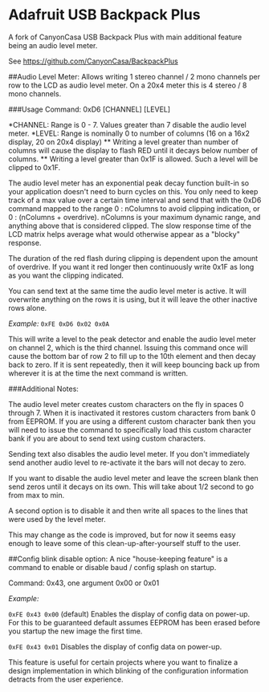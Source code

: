 # Adafruit USB Backpack Plus
A fork of CanyonCasa USB Backpack Plus with main additional feature being an audio level meter.

See https://github.com/CanyonCasa/BackpackPlus

##Audio Level Meter:
Allows writing 1 stereo channel / 2 mono channels per row to the LCD as audio level meter.
On a 20x4 meter this is 4 stereo / 8 mono channels.

###Usage
Command: 0xD6 [CHANNEL] [LEVEL]

*CHANNEL: Range is 0 - 7. Values greater than 7 disable the audio level meter.
*LEVEL:   Range is nominally 0 to number of columns (16 on a 16x2 display, 20 on 20x4 display)
** Writing a level greater than number of columns will cause the display to flash RED until it decays below number of columns.
** Writing a level greater than 0x1F is allowed.  Such a level will be clipped to 0x1F.

The audio level meter has an exponential peak decay function built-in so your application
doesn't need to burn cycles on this.  You only need to keep track of a max value over a
certain time interval and send that with the 0xD6 command mapped to the range 0 : nColumns
to avoid clipping indication, or 0 : (nColumns + overdrive).  nColumns is your maximum
dynamic range, and anything above that is considered clipped. The slow response time of the
LCD matrix helps average what would otherwise appear as a "blocky" response.

The duration of the red flash during clipping is dependent upon the amount of overdrive.  If you want
it red longer then continuously write 0x1F as long as you want the clipping indicated.

You can send text at the same time the audio level meter is active.  It will overwrite anything on the rows it is using, but it will leave the other inactive rows alone.

*Example:*
```0xFE 0xD6 0x02 0x0A```  

This will write a level to the peak detector and enable the audio level meter on channel 2, which is the third channel.  Issuing this command once will cause the bottom bar of row 2 to fill up to the 10th element and then decay back to zero.  If it is sent repeatedly, then it will keep bouncing back up from wherever it is at the time the next command is written.

###Additional Notes:

The audio level meter creates custom characters on the fly in spaces 0 through 7.  When it is inactivated it restores custom characters from bank 0 from EEPROM.  If you are using a different custom character bank then you will need to issue the command to specifically load this custom character bank if you are about to send text using custom characters.

Sending text also disables the audio level meter.  If you don't immediately send another audio level to re-activate it the bars will not decay to zero.

If you want to disable the audio level meter and leave the screen blank then send zeros until it decays on its own.  This will take about 1/2 second to go from max to min.

A second option is to disable it and then write all spaces to the lines that were used by the level meter.

This may change as the code is improved, but for now it seems easy enough to leave some of this clean-up-after-yourself stuff to the user.

##Config blink disable option:
A nice "house-keeping feature" is a command to enable or disable baud / config splash on startup.

Command: 0x43, one argument 0x00 or 0x01

*Example:*

```0xFE 0x43 0x00```  (default) Enables the display of config data on power-up.  For this to be guaranteed default assumes EEPROM has been erased before you startup the new image the first time.

```0xFE 0x43 0x01```  Disables the display of config data on power-up.


This feature is useful for certain projects where you want to finalize a design implementation in which blinking of the configuration information detracts from the user experience.
